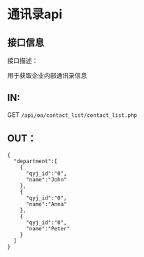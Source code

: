 # 通讯录api

## 接口信息

接口描述：

用于获取企业内部通讯录信息

## IN:
GET `/api/oa/contact_list/contact_list.php`
## OUT：

```
{
  "department":[
    {
      "qyj_id":"0",
      "name":"John"
    },
    {
      "qyj_id":"0",
      "name":"Anna"
    },
    {
      "qyj_id":"0",
      "name":"Peter"
    }
  ]
}

```
